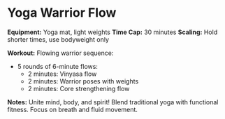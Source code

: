 # Yoga Warrior Flow

**Equipment:** Yoga mat, light weights
**Time Cap:** 30 minutes
**Scaling:** Hold shorter times, use bodyweight only

**Workout:**
Flowing warrior sequence:
- 5 rounds of 6-minute flows:
  - 2 minutes: Vinyasa flow
  - 2 minutes: Warrior poses with weights
  - 2 minutes: Core strengthening flow

**Notes:** Unite mind, body, and spirit! Blend traditional yoga with functional fitness. Focus on breath and fluid movement.